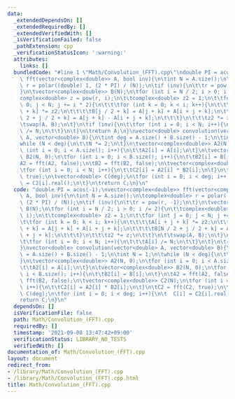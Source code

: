 ```yaml
---
data:
  _extendedDependsOn: []
  _extendedRequiredBy: []
  _extendedVerifiedWith: []
  _isVerificationFailed: false
  _pathExtension: cpp
  _verificationStatusIcon: ':warning:'
  attributes:
    links: []
  bundledCode: "#line 1 \"Math/Convolution_(FFT).cpp\"\ndouble PI = acos(-1);\nvector<complex<double>>\
    \ fft(vector<complex<double>> A, bool inv){\n\tint N = A.size();\n\tcomplex<double>\
    \ r = polar((double) 1, (2 * PI) / (N));\n\tif (inv){\n\t\tr = pow(r, -1);\n\t\
    }\n\tvector<complex<double>> B(N);\n\tfor (int i = N / 2; i > 0; i /= 2){\n\t\t\
    complex<double> z = pow(r, i);\n\t\tcomplex<double> z2 = 1;\n\t\tfor (int j =\
    \ 0; j < N; j += i * 2){\n\t\t\tfor (int k = 0; k < i; k++){\n\t\t\t\tA[i + j\
    \ + k] *= z2;\n\t\t\t\tB[j / 2 + k] = A[j + k] + A[i + j + k];\n\t\t\t\tB[N /\
    \ 2 + j / 2 + k] = A[j + k] - A[i + j + k];\n\t\t\t}\n\t\t\tz2 *= z;\n\t\t}\n\t\
    \tswap(A, B);\n\t}\n\tif (inv){\n\t\tfor (int i = 0; i < N; i++){\n\t\t\tA[i]\
    \ /= N;\n\t\t}\n\t}\n\treturn A;\n}\nvector<double> convolution(vector<double>\
    \ A, vector<double> B){\n\tint deg = A.size() + B.size() - 1;\n\tint N = 1;\n\t\
    while (N < deg){\n\t\tN *= 2;\n\t}\n\tvector<complex<double>> A2(N, 0);\n\tfor\
    \ (int i = 0; i < A.size(); i++){\n\t\tA2[i] = A[i];\n\t}\n\tvector<complex<double>>\
    \ B2(N, 0);\n\tfor (int i = 0; i < B.size(); i++){\n\t\tB2[i] = B[i];\n\t}\n\t\
    A2 = fft(A2, false);\n\tB2 = fft(B2, false);\n\tvector<complex<double>> C2(N);\n\
    \tfor (int i = 0; i < N; i++){\n\t\tC2[i] = A2[i] * B2[i];\n\t}\n\tC2 = fft(C2,\
    \ true);\n\tvector<double> C(deg);\n\tfor (int i = 0; i < deg; i++){\n\t  C[i]\
    \ = C2[i].real();\n\t}\n\treturn C;\n}\n"
  code: "double PI = acos(-1);\nvector<complex<double>> fft(vector<complex<double>>\
    \ A, bool inv){\n\tint N = A.size();\n\tcomplex<double> r = polar((double) 1,\
    \ (2 * PI) / (N));\n\tif (inv){\n\t\tr = pow(r, -1);\n\t}\n\tvector<complex<double>>\
    \ B(N);\n\tfor (int i = N / 2; i > 0; i /= 2){\n\t\tcomplex<double> z = pow(r,\
    \ i);\n\t\tcomplex<double> z2 = 1;\n\t\tfor (int j = 0; j < N; j += i * 2){\n\t\
    \t\tfor (int k = 0; k < i; k++){\n\t\t\t\tA[i + j + k] *= z2;\n\t\t\t\tB[j / 2\
    \ + k] = A[j + k] + A[i + j + k];\n\t\t\t\tB[N / 2 + j / 2 + k] = A[j + k] - A[i\
    \ + j + k];\n\t\t\t}\n\t\t\tz2 *= z;\n\t\t}\n\t\tswap(A, B);\n\t}\n\tif (inv){\n\
    \t\tfor (int i = 0; i < N; i++){\n\t\t\tA[i] /= N;\n\t\t}\n\t}\n\treturn A;\n\
    }\nvector<double> convolution(vector<double> A, vector<double> B){\n\tint deg\
    \ = A.size() + B.size() - 1;\n\tint N = 1;\n\twhile (N < deg){\n\t\tN *= 2;\n\t\
    }\n\tvector<complex<double>> A2(N, 0);\n\tfor (int i = 0; i < A.size(); i++){\n\
    \t\tA2[i] = A[i];\n\t}\n\tvector<complex<double>> B2(N, 0);\n\tfor (int i = 0;\
    \ i < B.size(); i++){\n\t\tB2[i] = B[i];\n\t}\n\tA2 = fft(A2, false);\n\tB2 =\
    \ fft(B2, false);\n\tvector<complex<double>> C2(N);\n\tfor (int i = 0; i < N;\
    \ i++){\n\t\tC2[i] = A2[i] * B2[i];\n\t}\n\tC2 = fft(C2, true);\n\tvector<double>\
    \ C(deg);\n\tfor (int i = 0; i < deg; i++){\n\t  C[i] = C2[i].real();\n\t}\n\t\
    return C;\n}\n"
  dependsOn: []
  isVerificationFile: false
  path: Math/Convolution_(FFT).cpp
  requiredBy: []
  timestamp: '2021-09-08 13:47:42+09:00'
  verificationStatus: LIBRARY_NO_TESTS
  verifiedWith: []
documentation_of: Math/Convolution_(FFT).cpp
layout: document
redirect_from:
- /library/Math/Convolution_(FFT).cpp
- /library/Math/Convolution_(FFT).cpp.html
title: Math/Convolution_(FFT).cpp
---
```

